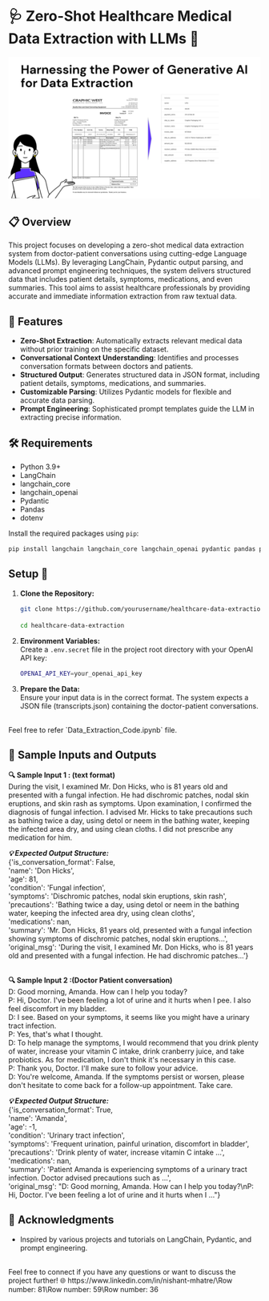 # 🩺 Zero-Shot Healthcare Medical Data Extraction with LLMs 🤖

![Healthcare Data Extraction](health_data_extract.png)

## 📋 Overview 
This project focuses on developing a zero-shot medical data extraction system from doctor-patient conversations using cutting-edge Language Models (LLMs). By leveraging LangChain, Pydantic output parsing, and advanced prompt engineering techniques, the system delivers structured data that includes patient details, symptoms, medications, and even summaries. This tool aims to assist healthcare professionals by providing accurate and immediate information extraction from raw textual data.

## 🌟 Features 

- **Zero-Shot Extraction**: Automatically extracts relevant medical data without prior training on the specific dataset.
- **Conversational Context Understanding**: Identifies and processes conversation formats between doctors and patients.
- **Structured Output**: Generates structured data in JSON format, including patient details, symptoms, medications, and summaries.
- **Customizable Parsing**: Utilizes Pydantic models for flexible and accurate data parsing.
- **Prompt Engineering**: Sophisticated prompt templates guide the LLM in extracting precise information.

## 🛠️ Requirements

- Python 3.9+
- LangChain
- langchain_core
- langchain_openai
- Pydantic
- Pandas
- dotenv

Install the required packages using `pip`:

```bash
pip install langchain langchain_core langchain_openai pydantic pandas python-dotenv
```

## Setup 🚀

1. **Clone the Repository:**

    ```bash
    git clone https://github.com/yourusername/healthcare-data-extraction.git
    
    cd healthcare-data-extraction
    ```

2. **Environment Variables:**    
    Create a `.env.secret` file in the project root directory with your OpenAI API key:
    ```bash
   OPENAI_API_KEY=your_openai_api_key

3. **Prepare the Data:**    
    Ensure your input data is in the correct format. The system expects a JSON file (transcripts.json) containing the doctor-patient conversations.

</br>
Feel free to refer `Data_Extraction_Code.ipynb` file.
    
## 📝 Sample Inputs and Outputs 
**🔍 Sample Input 1 : (text format)**</br>
 During the visit, I examined Mr. Don Hicks, who is 81 years old and presented with a fungal infection. He had dischromic patches, nodal skin eruptions, and skin rash as symptoms. Upon examination, I confirmed the diagnosis of fungal infection. I advised Mr. Hicks to take precautions such as bathing twice a day, using detol or neem in the bathing water, keeping the infected area dry, and using clean cloths. I did not prescribe any medication for him.

***💡 Expected Output Structure:***</br>
{'is_conversation_format': False,</br>
  'name': 'Don Hicks',</br>
  'age': 81,</br>
  'condition': 'Fungal infection',</br>
  'symptoms': 'Dischromic patches, nodal skin eruptions, skin rash',</br>
  'precautions': 'Bathing twice a day, using detol or neem in the bathing water, keeping the infected area dry, using clean cloths',</br>
  'medications': nan,</br>
  'summary': 'Mr. Don Hicks, 81 years old, presented with a fungal infection showing symptoms of dischromic patches, nodal skin eruptions...',</br>
  'original_msg': 'During the visit, I examined Mr. Don Hicks, who is 81 years old and presented with a fungal infection. He had dischromic patches...'}
</br></br>

**🔍 Sample Input 2 :(Doctor Patient conversation)**</br>
D: Good morning, Amanda. How can I help you today?</br>P: Hi, Doctor. I've been feeling a lot of urine and it hurts when I pee. I also feel discomfort in my bladder.</br>D: I see. Based on your symptoms, it seems like you might have a urinary tract infection.</br>P: Yes, that's what I thought.</br>D: To help manage the symptoms, I would recommend that you drink plenty of water, increase your vitamin C intake, drink cranberry juice, and take probiotics. As for medication, I don't think it's necessary in this case.</br>P: Thank you, Doctor. I'll make sure to follow your advice. </br>D: You're welcome, Amanda. If the symptoms persist or worsen, please don't hesitate to come back for a follow-up appointment. Take care.

***💡 Expected Output Structure:***</br>
{'is_conversation_format': True, </br>
  'name': 'Amanda', </br>
  'age': -1,</br>
  'condition': 'Urinary tract infection',</br>
  'symptoms': 'Frequent urination, painful urination, discomfort in bladder',</br>
  'precautions': 'Drink plenty of water, increase vitamin C intake ...',</br>
  'medications': nan,</br>
  'summary': 'Patient Amanda is experiencing symptoms of a urinary tract infection. Doctor advised precautions such as ...',</br>
  'original_msg': "D: Good morning, Amanda. How can I help you today?\nP: Hi, Doctor. I've been feeling a lot of urine and it hurts when I ..."}

## 🙏 Acknowledgments 
- Inspired by various projects and tutorials on LangChain, Pydantic, and prompt engineering.

</br>
Feel free to connect if you have any questions or want to discuss the project further! 🌐
https://www.linkedin.com/in/nishant-mhatre/\Row number: 81\Row number: 59\Row number: 36